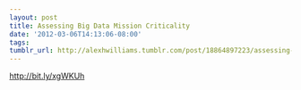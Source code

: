 ```yaml
---
layout: post
title: Assessing Big Data Mission Criticality
date: '2012-03-06T14:13:06-08:00'
tags: 
tumblr_url: http://alexhwilliams.tumblr.com/post/18864897223/assessing-big-data-mission-criticality
---
```

<p><a href="http://bit.ly/xgWKUh">http://bit.ly/xgWKUh</a></p>
